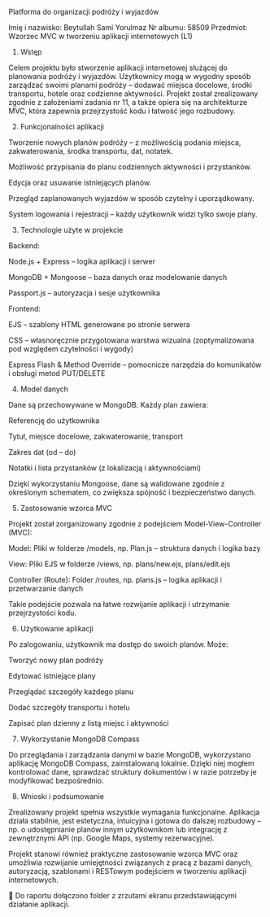 Platforma do organizacji podróży i wyjazdów 

Imię i nazwisko: Beytullah Sami Yorulmaz 
 Nr albumu: 58509 
 Przedmiot: Wzorzec MVC w tworzeniu aplikacji internetowych (L1) 

 

1. Wstęp 

Celem projektu było stworzenie aplikacji internetowej służącej do planowania podróży i wyjazdów. Użytkownicy mogą w wygodny sposób zarządzać swoimi planami podróży – dodawać miejsca docelowe, środki transportu, hotele oraz codzienne aktywności. Projekt został zrealizowany zgodnie z założeniami zadania nr 11, a także opiera się na architekturze MVC, która zapewnia przejrzystość kodu i łatwość jego rozbudowy. 

 

2. Funkcjonalności aplikacji 

Tworzenie nowych planów podróży – z możliwością podania miejsca, zakwaterowania, środka transportu, dat, notatek. 

Możliwość przypisania do planu codziennych aktywności i przystanków. 

Edycja oraz usuwanie istniejących planów. 

Przegląd zaplanowanych wyjazdów w sposób czytelny i uporządkowany. 

System logowania i rejestracji – każdy użytkownik widzi tylko swoje plany. 

 

3. Technologie użyte w projekcie 

Backend: 

Node.js + Express – logika aplikacji i serwer 

MongoDB + Mongoose – baza danych oraz modelowanie danych 

Passport.js – autoryzacja i sesje użytkownika 

Frontend: 

EJS – szablony HTML generowane po stronie serwera 

CSS – własnoręcznie przygotowana warstwa wizualna (zoptymalizowana pod względem czytelności i wygody) 

Express Flash & Method Override – pomocnicze narzędzia do komunikatów i obsługi metod PUT/DELETE 

 

4. Model danych 

Dane są przechowywane w MongoDB. Każdy plan zawiera: 

Referencję do użytkownika 

Tytuł, miejsce docelowe, zakwaterowanie, transport 

Zakres dat (od – do) 

Notatki i lista przystanków (z lokalizacją i aktywnościami) 

Dzięki wykorzystaniu Mongoose, dane są walidowane zgodnie z określonym schematem, co zwiększa spójność i bezpieczeństwo danych. 

 

5. Zastosowanie wzorca MVC 

Projekt został zorganizowany zgodnie z podejściem Model-View-Controller (MVC): 

Model: Pliki w folderze /models, np. Plan.js – struktura danych i logika bazy 

View: Pliki EJS w folderze /views, np. plans/new.ejs, plans/edit.ejs 

Controller (Route): Folder /routes, np. plans.js – logika aplikacji i przetwarzanie danych 

Takie podejście pozwala na łatwe rozwijanie aplikacji i utrzymanie przejrzystości kodu. 

 

6. Użytkowanie aplikacji 

Po zalogowaniu, użytkownik ma dostęp do swoich planów. Może: 

Tworzyć nowy plan podróży 

Edytować istniejące plany 

Przeglądać szczegóły każdego planu 

Dodać szczegóły transportu i hotelu 

Zapisać plan dzienny z listą miejsc i aktywności 

 

7. Wykorzystanie MongoDB Compass 

Do przeglądania i zarządzania danymi w bazie MongoDB, wykorzystano aplikację MongoDB Compass, zainstalowaną lokalnie. Dzięki niej mogłem kontrolować dane, sprawdzać struktury dokumentów i w razie potrzeby je modyfikować bezpośrednio. 

 

8. Wnioski i podsumowanie 

Zrealizowany projekt spełnia wszystkie wymagania funkcjonalne. Aplikacja działa stabilnie, jest estetyczna, intuicyjna i gotowa do dalszej rozbudowy – np. o udostępnianie planów innym użytkownikom lub integrację z zewnętrznymi API (np. Google Maps, systemy rezerwacyjne). 

Projekt stanowi również praktyczne zastosowanie wzorca MVC oraz umożliwia rozwijanie umiejętności związanych z pracą z bazami danych, autoryzacją, szablonami i RESTowym podejściem w tworzeniu aplikacji internetowych. 

 
📁 Do raportu dołączono folder z zrzutami ekranu przedstawiającymi działanie aplikacji. 
